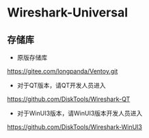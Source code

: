 # Wireshark-Universal

## 存储库

- 原版存储库

https://gitee.com/longpanda/Ventoy.git

- 对于QT版本，请QT开发人员进入

https://github.com/DiskTools/Wireshark-QT

- 对于WinUI3版本，请WinUI3版本开发人员进入

https://github.com/DiskTools/Wireshark-WinUI3
